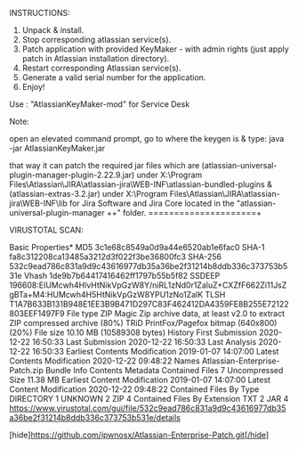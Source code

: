 INSTRUCTIONS:

1. Unpack & install.
2. Stop corresponding atlassian service(s).
3. Patch application with provided KeyMaker - with admin rights (just apply patch in Atlassian installation directory).
4. Restart corresponding Atlassian service(s).
5. Generate a valid serial number for the application.
6. Enjoy!

Use : "AtlassianKeyMaker-mod" for Service Desk

Note:

 open an elevated command prompt, go to where the keygen is & type:  java -jar AtlassianKeyMaker.jar 

that way it can patch the required jar files which are (atlassian-universal-plugin-manager-plugin-2.22.9.jar) 
under X:\Program Files\Atlassian\JIRA\atlassian-jira\WEB-INF\atlassian-bundled-plugins
&
(atlassian-extras-3.2.jar) under X:\Program Files\Atlassian\JIRA\atlassian-jira\WEB-INF\lib
 for Jira Software and Jira Core located in the "atlassian-universal-plugin-manager ++" folder.
 =====================+

VIRUSTOTAL SCAN:

Basic Properties*
MD5 3c1e68c8549a0d9a44e6520ab1e6fac0
SHA-1 fa8c312208ca13485a3212d3f022f3be36800fc3
SHA-256 532c9ead786c831a9d9c43616977db35a36be2f31214b8ddb336c373753b531e
Vhash 1de9b7b64417416462ff1797b55b5f82
SSDEEP 196608:EIUMcwh4HlvHtNikVpGzW8Y/niRL1zNd0r1ZaluZ+CXZfF662Zi11JsZgBTa+M4:HUMcwh4H5HtNikVpGzW8YPU1zNo1ZalK
TLSH T1A7B633B131B948E1EE3B9B471D297C83F462412DA4359FE8B255E72122803EEF1497F9
File type ZIP
Magic Zip archive data, at least v2.0 to extract
ZIP compressed archive (80%)
TRiD PrintFox/Pagefox bitmap (640x800) (20%)
File size 10.10 MB (10589308 bytes)
History
First Submission 2020-12-22 16:50:33
Last Submission 2020-12-22 16:50:33
Last Analysis 2020-12-22 16:50:33
Earliest Contents Modification 2019-01-07 14:07:00
Latest Contents Modification 2020-12-22 09:48:22
Names
Atlassian-Enterprise-Patch.zip
Bundle Info
Contents Metadata
Contained Files 7
Uncompressed Size 11.38 MB
Earliest Content Modification 2019-01-07 14:07:00
Latest Content Modification 2020-12-22 09:48:22
Contained Files By Type
DIRECTORY 1
UNKNOWN 2
ZIP 4
Contained Files By Extension
TXT 2
JAR 4
https://www.virustotal.com/gui/file/532c9ead786c831a9d9c43616977db35a36be2f31214b8ddb336c373753b531e/details
 



[hide]https://github.com/ipwnosx/Atlassian-Enterprise-Patch.git[/hide]
